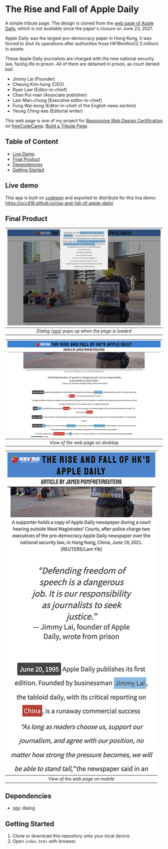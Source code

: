 # The Rise and Fall of Apple Daily

A simple tribute page. The design is cloned from the [web page of Apple Daily](https://hk.appledaily.com/), which is not available since the paper's closure on June 23, 2021.

Apple Daily was the largest pro-democracy paper in Hong Kong, it was forced to shut its operations after authorities froze HK$18 million ($2.3 million) in assets.

These Apple Daily journalists are charged with the new national security law, facing life in prison. All of them are detained in prison, as court denied bail.
- Jimmy Lai (Founder)
- Cheung Kim-hung (CEO)
- Ryan Law (Editor-in-chief)
- Chan Pui-man (Associate publisher)
- Lam Man-chung (Executive editor-in-chief)
- Fung Wai-kong (Editor-in-chief of the English news section)
- Yeung Ching-kee (Editorial writer)

This web page is one of my project for [Responsive Web Design Certification](https://www.freecodecamp.org/learn/responsive-web-design/) on [freeCodeCamp](https://www.freecodecamp.org/): [Build a Tribute Page](https://www.freecodecamp.org/learn/responsive-web-design/responsive-web-design-projects/build-a-tribute-page).  


## Table of Content

- [Live Demo](#live-demo)
- [Final Product](#final-product)
- [Dependencies](#dependencies)
- [Getting Started](#getting-started)

## Live demo

This app is built on [codepen](https://codepen.io/) and exported to distribute for this live demo:  
https://scc416.github.io/rise-and-fall-of-apple-daily/

## Final Product

|                                 ![initial](./docs/initial.png)                                 |
| :--------------------------------------------------------------------------------------------: |
| _Dialog ([vex](https://github.hubspot.com/vex/docs/welcome/)) pops up when the page is loaded_ |

|  ![content](./docs/content.png)  |
| :------------------------------: |
| _View of the web page on desktop_ |

|  ![mobile](./docs/mobile.png)   |
| :-----------------------------: |
| _View of the web page on mobile_ |

## Dependencies

- [vex](https://github.hubspot.com/vex/docs/welcome/): dialog

## Getting Started

1. Clone or download this repository onto your local device.
2. Open `index.html` with browser.
